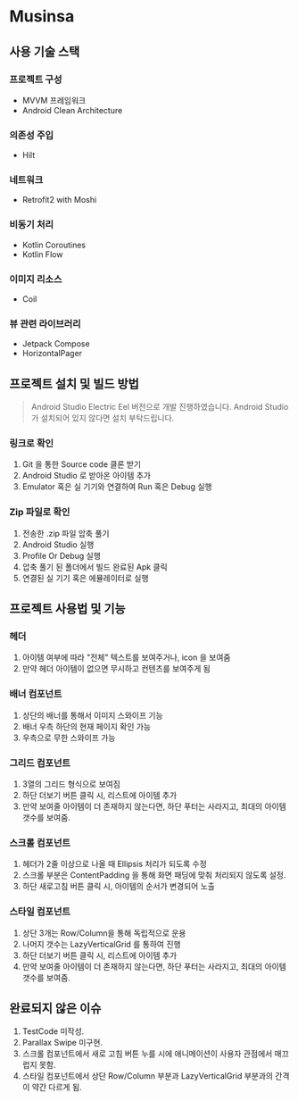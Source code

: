 # Musinsa

## 사용 기술 스택

### 프로젝트 구성
- MVVM 프레임워크
- Android Clean Architecture

### 의존성 주입
- Hilt

### 네트워크
- Retrofit2 with Moshi

### 비동기 처리
- Kotlin Coroutines
- Kotlin Flow

### 이미지 리소스
- Coil
### 뷰 관련 라이브러리
- Jetpack Compose
- HorizontalPager

## 프로젝트 설치 및 빌드 방법
> Android Studio Electric Eel 버전으로 개발 진행하였습니다.
> Android Studio 가 설치되어 있지 않다면 설치 부탁드립니다.
### 링크로 확인
1. Git 을 통한 Source code 클론 받기
2. Android Studio 로 받아온 아이템 추가
3. Emulator 혹은 실 기기와 연결하여 Run 혹은 Debug 실행

### Zip 파일로 확인
1. 전송한 .zip 파일 압축 풀기
2. Android Studio 실행
3. Profile Or Debug 실행
4. 압축 풀기 된 폴더에서 빌드 완료된 Apk 클릭
5. 연결된 실 기기 혹은 에뮬레이터로 실행

## 프로젝트 사용법 및 기능
### 헤더
1. 아이템 여부에 따라 "전체" 텍스트를 보여주거나, icon 을 보여줌
2. 만약 헤더 아이템이 없으면 무시하고 컨텐츠를 보여주게 됨
### 배너 컴포넌트
1. 상단의 배너를 통해서 이미지 스와이프 기능
2. 배너 우측 하단의 현재 페이지 확인 가능
3. 우측으로 무한 스와이프 가능
### 그리드 컴포넌트
1. 3열의 그리드 형식으로 보여짐
2. 하단 더보기 버튼 클릭 시, 리스트에 아이템 추가
3. 만약 보여줄 아이템이 더 존재하지 않는다면, 하단 푸터는 사라지고, 최대의 아이템 갯수를 보여줌.
### 스크롤 컴포넌트
1. 헤더가 2줄 이상으로 나올 때 Ellipsis 처리가 되도록 수정
2. 스크롤 부분은 ContentPadding 을 통해 화면 패딩에 맞춰 처리되지 않도록 설정.
3. 하단 새로고침 버튼 클릭 시, 아이템의 순서가 변경되어 노출
### 스타일 컴포넌트
1. 상단 3개는 Row/Column을 통해 독립적으로 운용
2. 나머지 갯수는 LazyVerticalGrid 를 통하여 진행
3. 하단 더보기 버튼 클릭 시, 리스트에 아이템 추가
4. 만약 보여줄 아이템이 더 존재하지 않는다면, 하단 푸터는 사라지고, 최대의 아이템 갯수를 보여줌.
## 완료되지 않은 이슈
1. TestCode 미작성.
2. Parallax Swipe 미구현.
3. 스크롤 컴포넌트에서 새로 고침 버튼 누를 시에 애니메이션이 사용자 관점에서 매끄럽지 못함.
4. 스타일 컴포넌트에서 상단 Row/Column 부분과 LazyVerticalGrid 부분과의 간격이 약간 다르게 됨.
